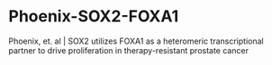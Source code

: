 # Phoenix-SOX2-FOXA1
Phoenix, et. al | SOX2 utilizes FOXA1 as a heteromeric transcriptional partner to drive proliferation in therapy-resistant prostate cancer
